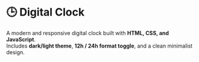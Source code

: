 # 🕒 Digital Clock

A modern and responsive digital clock built with **HTML, CSS, and JavaScript**.  
Includes **dark/light theme**, **12h / 24h format toggle**, and a clean minimalist design.
